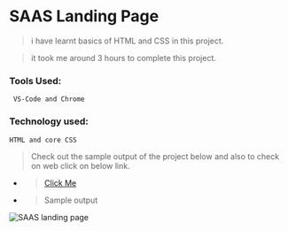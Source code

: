 # SAAS Landing Page

> i have learnt basics of HTML and CSS in this project.

> it took me around 3 hours to complete this project.

### Tools Used:

     VS-Code and Chrome

### Technology used:

    HTML and core CSS

> Check out the sample output of the project below and also to check on web click on below link.

- > [Click Me](https://leafy-dango-7dde1d.netlify.app/)

- > Sample output

![SAAS landing page](https://user-images.githubusercontent.com/67215417/202187770-f061acd3-8871-489c-af19-72a7a980196f.png)

